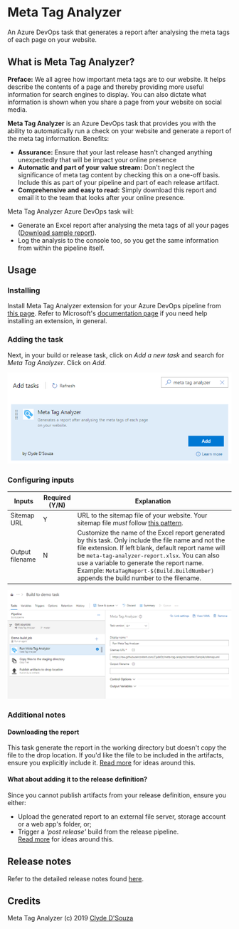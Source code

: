 # Meta Tag Analyzer
An Azure DevOps task that generates a report after analysing the meta tags of each page on your website.

## What is Meta Tag Analyzer?
**Preface:** We all agree how important meta tags are to our website. It helps describe the contents of a page and thereby providing more useful information for search engines to display. You can also dictate what information is shown when you share a page from your website on social media.   

**Meta Tag Analyzer** is an Azure DevOps task that provides you with the ability to automatically run a check on your website and generate a report of the meta tag information. Benefits:
- **Assurance:** Ensure that your last release hasn't changed anything unexpectedly that will be impact your online presence   
- **Automatic and part of your value stream:** Don't neglect the significance of meta tag content by checking this on a one-off basis. Include this as part of your pipeline and part of each release artifact.
- **Comprehensive and easy to read:** Simply download this report and email it to the team that looks after your online presence. 

Meta Tag Analyzer Azure DevOps task will:   
- Generate an Excel report after analysing the meta tags of all your pages ([Download sample report](https://github.com/ClydeDz/meta-tag-analyzer/blob/master/Sample/meta-tag-analyzer-report.xlsx)).
- Log the analysis to the console too, so you get the same information from within the pipeline itself.     
 
## Usage
### Installing   
Install Meta Tag Analyzer extension for your Azure DevOps pipeline from [this page](http://bit.ly/metataganalyzer). Refer to Microsoft's [documentation page](https://docs.microsoft.com/en-us/azure/devops/marketplace/install-extension?view=azure-devops&viewFallbackFrom=tfs-2015) if you need help installing an extension, in general.  

### Adding the task   
Next, in your build or release task, click on *Add a new task* and search for *Meta Tag Analyzer*. Click on *Add*.   
   
 ![Picture of Meta Tag Analyzer task showing up in the list when adding a new task to your pipeline](https://raw.githubusercontent.com/ClydeDz/meta-tag-analyzer/master/Screenshots/add-task.png)   

### Configuring inputs   
| Inputs             | Required (Y/N)  | Explanation  |
| ------------------ | --------------- | ------------ |
| Sitemap URL        | Y               | URL to the sitemap file of your website. Your sitemap file *must* follow [this pattern](https://www.sitemaps.org/protocol.html).  |
| Output filename    | N               | Customize the name of the Excel report generated by this task. Only include the file name and not the file extension. If left blank, default report name will be `meta-tag-analyzer-report.xlsx`.  You can also use a variable to generate the report name. Example: `MetaTagReport-$(Build.BuildNumber)` appends the build number to the filename. |
   
![Picture of a demo build pipeline that uses Meta Tag Analyzer](https://raw.githubusercontent.com/ClydeDz/meta-tag-analyzer/master/Screenshots/run-copy-drop.png)     

### Additional notes
#### Downloading the report
This task generate the report in the working directory but doesn't copy the file to the drop location. If you'd like the file to be included in the artifacts, ensure you explicitly include it. [Read more](https://github.com/ClydeDz/meta-tag-analyzer/wiki#usage) for ideas around this.   

#### What about adding it to the release definition?
Since you cannot publish artifacts from your release definition, ensure you either:
- Upload the generated report to an external file server, storage account or a web app's folder, or;   
- Trigger a *'post release'* build from the release pipeline.  
[Read more](https://github.com/ClydeDz/meta-tag-analyzer/wiki#usage) for ideas around this.  
  
## Release notes   
Refer to the detailed release notes found [here](https://github.com/ClydeDz/meta-tag-analyzer/releases).     

## Credits  
Meta Tag Analyzer (c) 2019 [Clyde D'Souza](https://clydedsouza.net)  

